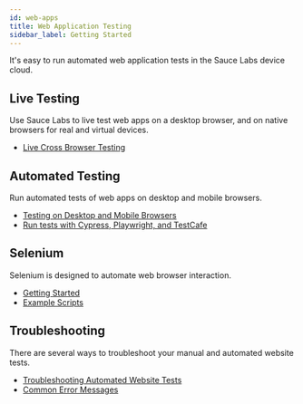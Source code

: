 ```yaml
---
id: web-apps
title: Web Application Testing
sidebar_label: Getting Started
---
```

It's easy to run automated web application tests in the Sauce Labs device cloud.

<div className="box-wrapper" markdown="1">
<div className="box box1 card">
  <div className="container">
  <h2>Live Testing</h2>
  <p>Use Sauce Labs to live test web apps on a desktop browser, and on native browsers for real and virtual devices.
</p>
  <ul>
      <li><a href="https://docs.saucelabs.com/web-apps/live-testing/live-cross-browser-testing">Live Cross Browser Testing</a></li>
  </ul>
  </div>
</div>
  <div className="box box2 card">
  <div className="container">
  <h2>Automated Testing</h2>
  <p>Run automated tests of web apps on desktop and mobile browsers.</p>
  <ul>
      <li><a href="https://wiki.saucelabs.com/display/DOCS/Automated+Web+App+Testing+on+Desktop+and+Mobile+Browsers">Testing on Desktop and Mobile Browsers</a></li>
      <li><a href="/testrunner-toolkit">Run tests with Cypress, Playwright, and TestCafe</a></li>
  </ul>
  </div>
  </div>
  <div className="box box3 card">
  <div className="container">
  <h2>Selenium</h2>
  <p>Selenium is designed to automate web browser interaction.</p>
  <ul>
      <li><a href="https://wiki.saucelabs.com/display/DOCS/Getting+Started+with+Selenium+for+Automated+Website+Testing">Getting Started</a></li>
      <li><a href="https://wiki.saucelabs.com/display/DOCS/Example+Selenium+Scripts+for+Automated+Web+App+Tests">Example Scripts</a></li>
  </ul>
  </div>
  </div>
  <div className="box box4 card">
  <div className="container">
  <h2>Troubleshooting</h2>
  <p>There are several ways to troubleshoot your manual and automated website tests.</p>
  <ul>
      <li><a href="https://wiki.saucelabs.com/display/DOCS/Troubleshooting+Automated+Website+Tests">Troubleshooting Automated Website Tests</a></li>
      <li><a href="https://wiki.saucelabs.com/display/DOCS/Common+Error+Messages">Common Error Messages</a></li>
  </ul>
  </div>
  </div>
</div>
